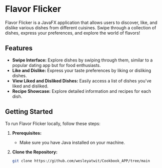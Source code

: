 # Flavor Flicker

Flavor Flicker is a JavaFX application that allows users to discover, like, and dislike various dishes from different cuisines. Swipe through a collection of dishes, express your preferences, and explore the world of flavors!

## Features

- **Swipe Interface:** Explore dishes by swiping through them, similar to a popular dating app but for food enthusiasts.
- **Like and Dislike:** Express your taste preferences by liking or disliking dishes.
- **View Liked and Disliked Dishes:** Easily access a list of dishes you've liked and disliked.
- **Recipe Showcase:** Explore detailed information and recipes for each dish.

## Getting Started

To run Flavor Flicker locally, follow these steps:

1. **Prerequisites:**
   - Make sure you have Java installed on your machine.

2. **Clone the Repository:**
   ```bash
   git clone https://github.com/wesleyatwit/Cookbook_APP/tree/main

